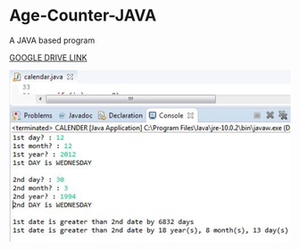 # Age-Counter-JAVA
A JAVA based program

<a href="https://drive.google.com/open?id=1BY1ATa-UP_XtwhhiqoFYJP90UGmyxUX1" target="_blank"> GOOGLE DRIVE LINK </a> 

<img src="javadn.JPG" width="800">
